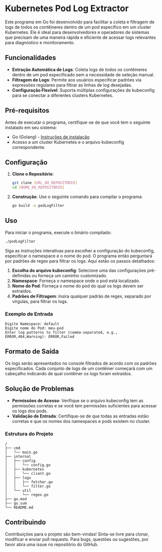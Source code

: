 
# Kubernetes Pod Log Extractor

Este programa em Go foi desenvolvido para facilitar a coleta e filtragem de logs de todos os contêineres dentro de um pod específico em um cluster Kubernetes. Ele é ideal para desenvolvedores e operadores de sistemas que precisam de uma maneira rápida e eficiente de acessar logs relevantes para diagnóstico e monitoramento.

## Funcionalidades

- **Extração Automática de Logs**: Coleta logs de todos os contêineres dentro de um pod especificado sem a necessidade de seleção manual.
- **Filtragem de Logs**: Permite aos usuários especificar padrões via expressões regulares para filtrar as linhas de log desejadas.
- **Configuração Flexível**: Suporta múltiplas configurações de kubeconfig para se conectar a diferentes clusters Kubernetes.

## Pré-requisitos

Antes de executar o programa, certifique-se de que você tem o seguinte instalado em seu sistema:

- Go (Golang) - [Instruções de instalação](https://golang.org/doc/install)
- Acesso a um cluster Kubernetes e o arquivo kubeconfig correspondente.

## Configuração

1. **Clone o Repositório**:
   ```bash
   git clone [URL_DO_REPOSITÓRIO]
   cd [NOME_DO_REPOSITÓRIO]
   ```

2. **Construção**:
   Use o seguinte comando para compilar o programa:
   ```bash
   go build -o podLogFilter
   ```

## Uso

Para iniciar o programa, execute o binário compilado:

```bash
./podLogFilter
```

Siga as instruções interativas para escolher a configuração do kubeconfig, especificar o namespace e o nome do pod. O programa então perguntará por padrões de regex para filtrar os logs. Aqui estão os passos detalhados:

1. **Escolha do arquivo kubeconfig**: Selecione uma das configurações pré-definidas ou forneça um caminho customizado.
2. **Namespace**: Forneça o namespace onde o pod está localizado.
3. **Nome do Pod**: Forneça o nome do pod do qual os logs devem ser extraídos.
4. **Padrões de Filtragem**: Insira qualquer padrão de regex, separado por vírgulas, para filtrar os logs.

### Exemplo de Entrada

```plaintext
Digite Namespace: default
Digite nome do Pod: meu-pod
Enter log patterns to filter (comma-separated, e.g., ERROR,404,Warning): ERROR,Failed
```

## Formato de Saída

Os logs serão apresentados no console filtrados de acordo com os padrões especificados. Cada conjunto de logs de um contêiner começará com um cabeçalho indicando de qual contêiner os logs foram extraídos.

## Solução de Problemas

- **Permissões de Acesso**: Verifique se o arquivo kubeconfig tem as permissões corretas e se você tem permissões suficientes para acessar os logs dos pods.
- **Validação de Entrada**: Certifique-se de que todas as entradas estão corretas e que os nomes dos namespaces e pods existem no cluster.

### Estrutura do Projeto

```
/
├── cmd
│   └── main.go
├── internal
│   ├── config
│   │   └── config.go
│   ├── kubernetes
│   │   └── client.go
│   ├── logs
│   │   ├── fetcher.go
│   │   └── filter.go
│   └── util
│       └── regex.go
├── go.mod
├── go.sum
└── README.md
```

## Contribuindo

Contribuições para o projeto são bem-vindas! Sinta-se livre para clonar, modificar e enviar pull requests. Para bugs, questões ou sugestões, por favor abra uma issue no repositório do GitHub.


